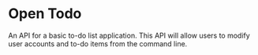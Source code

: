# Open Todo

An API for a basic to-do list application.  This API will allow users to modify user accounts and to-do items from the command line.
